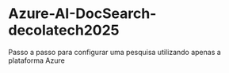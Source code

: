# Azure-AI-DocSearch-decolatech2025
Passo a passo para configurar uma pesquisa utilizando apenas a plataforma Azure
